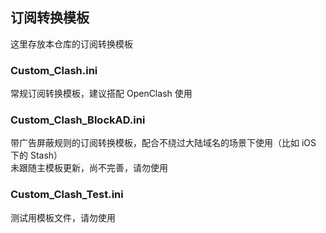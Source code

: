 ## 订阅转换模板  
这里存放本仓库的订阅转换模板  


### Custom_Clash.ini  
常规订阅转换模板，建议搭配 OpenClash 使用  


### Custom_Clash_BlockAD.ini  
带广告屏蔽规则的订阅转换模板，配合不绕过大陆域名的场景下使用（比如 iOS 下的 Stash）  
未跟随主模板更新，尚不完善，请勿使用  


### Custom_Clash_Test.ini  
测试用模板文件，请勿使用  